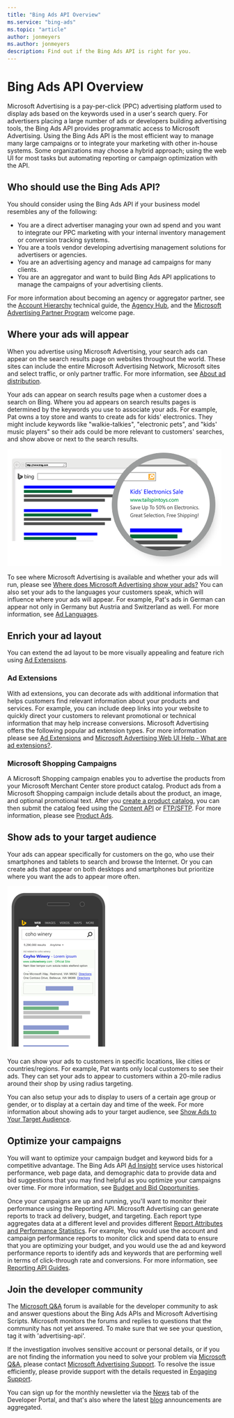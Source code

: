```yaml
---
title: "Bing Ads API Overview"
ms.service: "bing-ads"
ms.topic: "article"
author: jonmeyers
ms.author: jonmeyers
description: Find out if the Bing Ads API is right for you. 
---
```

# Bing Ads API Overview
Microsoft Advertising is a pay-per-click (PPC) advertising platform used to display ads based on the keywords used in a user's search query. For advertisers placing a large number of ads or developers building advertising tools, the Bing Ads API provides programmatic access to Microsoft Advertising. Using the Bing Ads API is the most efficient way to manage many large campaigns or to integrate your marketing with other in-house systems. Some organizations may choose a hybrid approach; using the web UI for most tasks but automating reporting or campaign optimization with the API. 

## <a name="who"></a>Who should use the Bing Ads API?
You should consider using the Bing Ads API if your business model resembles any of the following:

- You are a direct advertiser managing your own ad spend and you want to integrate our PPC marketing with your internal inventory management or conversion tracking systems.  
- You are a tools vendor developing advertising management solutions for advertisers or agencies.  
- You are an advertising agency and manage ad campaigns for many clients. 
- You are an aggregator and want to build Bing Ads API applications to manage the campaigns of your advertising clients.   

For more information about becoming an agency or aggregator partner, see the [Account Hierarchy](account-hierarchy-permissions.md#account-hierarchy) technical guide, the [Agency Hub](https://about.ads.microsoft.com/en-us/resources/agency-hub), and the [Microsoft Advertising Partner Program](https://about.ads.microsoft.com/en-us/partners/welcome) welcome page.

## <a name="where"></a>Where your ads will appear
When you advertise using Microsoft Advertising, your search ads can appear on the search results page on websites throughout the world. These sites can include the entire Microsoft Advertising Network, Microsoft sites and select traffic, or only partner traffic. For more information, see [About ad distribution](https://help.ads.microsoft.com/#apex/3/en/50871/0). 

Your ads can appear on search results page when a customer does a search on Bing. Where you ad appears on search results pages is determined by the keywords you use to associate your ads. For example, Pat owns a toy store and wants to create ads for kids' electronics. They might include keywords like "walkie-talkies", "electronic pets", and "kids' music players" so their ads could be more relevant to customers' searches, and show above or next to the search results.

![Expanded Text Ad](media/overview-textad.png "Expanded Text Ad")

To see where Microsoft Advertising is available and whether your ads will run, please see [Where does Microsoft Advertising show your ads?](https://help.ads.microsoft.com/#apex/3/en/50873/0) You can also set your ads to the languages your customers speak, which will influence where your ads will appear. For example, Pat's ads in German can appear not only in Germany but Austria and Switzerland as well. For more information, see [Ad Languages](ad-languages.md).

## <a name="what"></a>Enrich your ad layout
You can extend the ad layout to be more visually appealing and feature rich using [Ad Extensions](#adextensions).

### <a name="adextensions"></a>Ad Extensions
With ad extensions, you can decorate ads with additional information that helps customers find relevant information about your products and services. For example, you can include deep links into your website to quickly direct your customers to relevant promotional or technical information that may help increase conversions. Microsoft Advertising offers the following popular ad extension types. For more information please see [Ad Extensions](ad-extensions.md) and [Microsoft Advertising Web UI Help - What are ad extensions?](https://help.ads.microsoft.com/#apex/3/en/51001/1).

### <a name="shoppingcampaigns"></a>Microsoft Shopping Campaigns
A Microsoft Shopping campaign enables you to advertise the products from your Microsoft Merchant Center store product catalog. Product ads from a Microsoft Shopping campaign include details about the product, an image, and optional promotional text. After you [create a product catalog](https://help.ads.microsoft.com/#apex/3/en/51105/1), you can then submit the catalog feed using the [Content API](/advertising/shopping-content/index) or [FTP/SFTP](https://help.ads.microsoft.com/#apex/ads/en/56838/1). For more information, please see [Product Ads](product-ads.md).

## <a name="audience"></a>Show ads to your target audience
Your ads can appear specifically for customers on the go, who use their smartphones and tablets to search and browse the Internet. Or you can create ads that appear on both desktops and smartphones but prioritize where you want the ads to appear more often.

![Search results on mobile](media/overview-mobilead.png "Search results on mobile")

You can show your ads to customers in specific locations, like cities or countries/regions. For example, Pat wants only local customers to see their ads. They can set your ads to appear to customers within a 20-mile radius around their shop by using radius targeting.

You can also setup your ads to display to users of a certain age group or gender, or to display at a certain day and time of the week. For more information about showing ads to your target audience, see [Show Ads to Your Target Audience](show-ads-target-audience.md).

## <a name="optimize"></a>Optimize your campaigns
You will want to optimize your campaign budget and keyword bids for a competitive advantage. The Bing Ads API [Ad Insight](../ad-insight-service/ad-insight-service-reference.md) service uses historical performance, web page data, and demographic data to provide data and bid suggestions that you may find helpful as you optimize your campaigns over time. For more information, see [Budget and Bid Opportunities](budget-bid-opportunities.md).

Once your campaigns are up and running, you'll want to monitor their performance using the Reporting API. Microsoft Advertising can generate reports to track ad delivery, budget, and targeting. Each report type aggregates data at a different level and provides different [Report Attributes and Performance Statistics](report-attributes-performance-statistics.md). For example, You would use the account and campaign performance reports to monitor click and spend data to ensure that you are optimizing your budget, and you would use the ad and keyword performance reports to identify ads and keywords that are performing well in terms of click-through rate and conversions. For more information, see [Reporting API Guides](reporting-guides.md).

## <a name="developercommunity"></a>Join the developer community
The [Microsoft Q&A](/answers/topics/advertising-api.html) forum is available for the developer community to ask and answer questions about the Bing Ads APIs and Microsoft Advertising Scripts. Microsoft monitors the forums and replies to questions that the community has not yet answered. To make sure that we see your question, tag it with 'advertising-api'.  

If the investigation involves sensitive account or personal details, or if you are not finding the information you need to solve your problem via [Microsoft Q&A](/answers/topics/advertising-api.html), please contact [Microsoft Advertising Support](https://about.ads.microsoft.com/en-us/microsoft-advertising-support). To resolve the issue efficiently, please provide support with the details requested in [Engaging Support](handle-service-errors-exceptions.md#contact-support). 

You can sign up for the monthly newsletter via the [News](https://developers.ads.microsoft.com/News) tab of the Developer Portal, and that's also where the latest [blog](https://go.microsoft.com/fwlink/?linkid=2026358) announcements are aggregated. 
